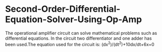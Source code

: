# Second-Order-Differential-Equation-Solver-Using-Op-Amp
The operational amplifier circuit can solve mathematical problems such as differential equations. 
In the circuit two differentiator and one adder has been used.The equation used for the circuit is:
(dx<sup>2</sup>)/(dt<sup>2</sup>)+10dx/dt+6x=0

